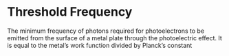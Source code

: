 # Threshold Frequency
The minimum frequency of photons required for photoelectrons to be emitted from the surface of a metal plate through the photoelectric effect. It is equal to the metal’s work function divided by Planck’s constant
